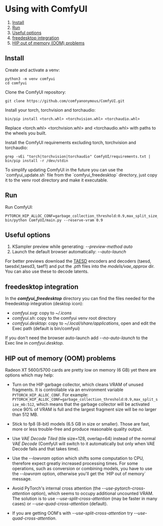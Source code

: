 # Using with ComfyUI

1. [Install](#install)
2. [Run](#run)
3. [Useful options](#useful-options)
4. [freedesktop integration](#freedesktop-integration)
5. [HIP out of memory (OOM) problems](#hip-out-of-memory-oom-problems)

## Install

Create and activate a venv:

    python3 -m venv comfyui
    cd comfyui

Clone the ComfyUI repository:

    git clone https://github.com/comfyanonymous/ComfyUI.git

Install your torch, torchvision and torchaudio:

    bin/pip install <torch.whl> <torchvision.whl> <torchaudio.whl>

Replace <torch.whl\> <torchvision.whl\> and <torchaudio.whl\> with paths to the wheels you built.

Install the ComfyUI requirements excluding torch, torchvision and torchaudio:

    grep -vEi "torch|torchvision|torchaudio" ComfyUI/requirements.txt | bin/pip install -r /dev/stdin

To simplify updating ComfyUI in the future you can use the \`comfyui_update.sh\` file from the \`comfyui_freedesktop\` directory, just copy it to the venv root directory and make it executable.

## Run

Run ComfyUI:

    PYTORCH_HIP_ALLOC_CONF=garbage_collection_threshold:0.9,max_split_size_mb:512 bin/python ComfyUI/main.py --reserve-vram 0.9

## Useful options

1. KSampler preview while generating: *--preview-method auto*
2. Launch the default browser automatically: *--auto-launch*

For better previews download the [TAESD](https://github.com/madebyollin/taesd) encoders and decoders (taesd, taesdxl,taesd3, taef1) and put the *.pth* files into the *models/vae_approx* dir. You can also use these to decode latents.

## freedesktop integration

In the ***comfyui_freedesktop*** directory you can find the files needed for the freedesktop integration (desktop icon):

* *comfyui.svg*: copy to *~/.icons*
* *comfyui.sh*: copy to the comfyui venv root directory
* *comfyui.desktop*: copy to *~/.local/share/applications*, open and edit the Exec path (default is bin/comfyui)

If you don't need the browser auto-launch add *--no-auto-launch* to the Exec line in *comfyui.desktop*.

## HIP out of memory (OOM) problems

Radeon XT 5600/5700 cards are pretty low on memory (6 GB) yet there are options which may help:

* Turn on the HIP garbage collector, which cleans VRAM of unused fragments. It is controllable via an environment variable `PYTORCH_HIP_ALLOC_CONF`. For example: `PYTORCH_HIP_ALLOC_CONF=garbage_collection_threshold:0.9,max_split_size_mb:512`, which means that the garbage collector will be activated once 90% of VRAM is full and the largest fragment size will be no larger than 512 MB.

* Stick to fp8 (8-bit) models (6.5 GB in size or smaller). Those are fast, more or less trouble-free and produce reasonable quality output.

* Use *VAE Decode Tiled* (tile size=128, overlap=64) instead of the normal *VAE Decode* (ComfyUI will switch to it automatically but only when VAE Decode fails and that takes time).

* Use the *--lowvram* option which shifts some computation to CPU, therefore expect greatly increased processing times. For some operations, such as conversion or combining models, you have to use the *--lowvram* option, otherwise you'll get the \`HIP out of memory\` message.

* Avoid PyTorch's internal cross attention (the *--use-pytorch-cross-attention* option), which seems to occupy additional uncounted VRAM. The solution is to use *--use-split-cross-attention* (may be faster in many cases) or *--use-quad-cross-attention* (default).

* If you are getting OOM's with *--use-split-cross-attention* try *--use-quad-cross-attention*.

